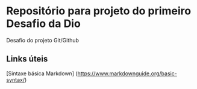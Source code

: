 # Repositório para projeto do primeiro Desafio da Dio
Desafio do projeto Git/Github

## Links úteis
[Sintaxe básica Markdown] (https://www.markdownguide.org/basic-syntax/)
